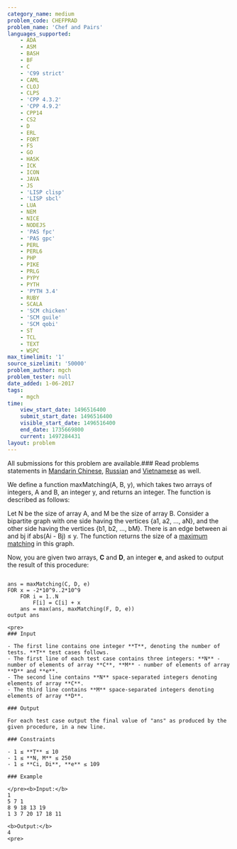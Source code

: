 ```yaml
---
category_name: medium
problem_code: CHEFPRAD
problem_name: 'Chef and Pairs'
languages_supported:
    - ADA
    - ASM
    - BASH
    - BF
    - C
    - 'C99 strict'
    - CAML
    - CLOJ
    - CLPS
    - 'CPP 4.3.2'
    - 'CPP 4.9.2'
    - CPP14
    - CS2
    - D
    - ERL
    - FORT
    - FS
    - GO
    - HASK
    - ICK
    - ICON
    - JAVA
    - JS
    - 'LISP clisp'
    - 'LISP sbcl'
    - LUA
    - NEM
    - NICE
    - NODEJS
    - 'PAS fpc'
    - 'PAS gpc'
    - PERL
    - PERL6
    - PHP
    - PIKE
    - PRLG
    - PYPY
    - PYTH
    - 'PYTH 3.4'
    - RUBY
    - SCALA
    - 'SCM chicken'
    - 'SCM guile'
    - 'SCM qobi'
    - ST
    - TCL
    - TEXT
    - WSPC
max_timelimit: '1'
source_sizelimit: '50000'
problem_author: mgch
problem_tester: null
date_added: 1-06-2017
tags:
    - mgch
time:
    view_start_date: 1496516400
    submit_start_date: 1496516400
    visible_start_date: 1496516400
    end_date: 1735669800
    current: 1497284431
layout: problem
---
```

All submissions for this problem are available.### Read problems statements in [Mandarin Chinese](http://www.codechef.com/download/translated/SNCKEL17/mandarin/CHEFPRAD.pdf), [Russian](http://www.codechef.com/download/translated/SNCKEL17/russian/CHEFPRAD.pdf) and [Vietnamese](http://www.codechef.com/download/translated/SNCKEL17/vietnamese/CHEFPRAD.pdf) as well.

We define a function maxMatching(A, B, y), which takes two arrays of integers, A and B, an integer y, and returns an integer. The function is described as follows:

Let N be the size of array A, and M be the size of array B. Consider a bipartite graph with one side having the vertices {a1, a2, ..., aN}, and the other side having the vertices {b1, b2, ..., bM}. There is an edge between ai and bj if abs(Ai - Bj) ≤ y. The function returns the size of a [maximum matching](https://en.wikipedia.org/wiki/Matching_(graph_theory)#Definition) in this graph.

 Now, you are given two arrays, **C** and **D**, an integer **e**, and asked to output the result of this procedure:

 ```

ans = maxMatching(C, D, e)
FOR x = -2*10^9..2*10^9
	 FOR i = 1..N
	 	 F[i] = C[i] + x
	 ans = max(ans, maxMatching(F, D, e))
output ans

<pre>
### Input

- The first line contains one integer **T**, denoting the number of tests. **T** test cases follows.
- The first line of each test case contains three integers: **N** - number of elements of array **C**, **M** - number of elements of array **D** and **e**.
- The second line contains **N** space-separated integers denoting elements of array **C**.
- The third line contains **M** space-separated integers denoting elements of array **D**.

### Output

 For each test case output the final value of "ans" as produced by the given procedure, in a new line.

### Constraints

- 1 ≤ **T** ≤ 10
- 1 ≤ **N, M** ≤ 250
- 1 ≤ **Ci, Di**, **e** ≤ 109

### Example

</pre><b>Input:</b>
1
5 7 1
8 9 18 13 19
1 3 7 20 17 18 11

<b>Output:</b>
4
<pre>